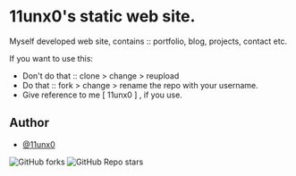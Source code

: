 # 11unx0's static web site.
Myself developed web site, contains :: portfolio, blog, projects, contact etc.

If you want to use this:
- Don't do that :: clone > change > reupload
- Do that :: fork > change > rename the repo with your username.
- Give reference to me [ 11unx0 ] , if you use.

## Author

- [@11unx0](https://www.github.com/11unx0)

![GitHub forks](https://img.shields.io/github/forks/11unx0/11unx0.github.io)
![GitHub Repo stars](https://img.shields.io/github/stars/11unx0/11unx0.github.io)
